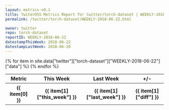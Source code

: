 ```yaml
---
layout: metrics-v0.1
title: TwiterOSS Metrics Report for twitter/torch-dataset | WEEKLY-2018-06-22 | 2018-06-22
permalink: /twitter/torch-dataset/WEEKLY-2018-06-22.html

owner: twitter
repo: torch-dataset
reportID: WEEKLY-2018-06-22
datestampThisWeek: 2018-06-22
datestampLastWeek: 2018-06-20
---
```


<table style="width: 100%">
    <tr>
        <th>Metric</th>
        <th>This Week</th>
        <th>Last Week</th>
        <th>+/-</th>
    </tr>
    {% for item in site.data["twitter"]["torch-dataset"]["WEEKLY-2018-06-22"]["data"] %}
    <tr>
        <th>{{ item[0] }}</th>
        <th>{{ item[1]["this_week"] }}</th>
        <th>{{ item[1]["last_week"] }}</th>
        <th>{{ item[1]["diff"] }}</th>
    </tr>
    {% endfor %}
</table>

